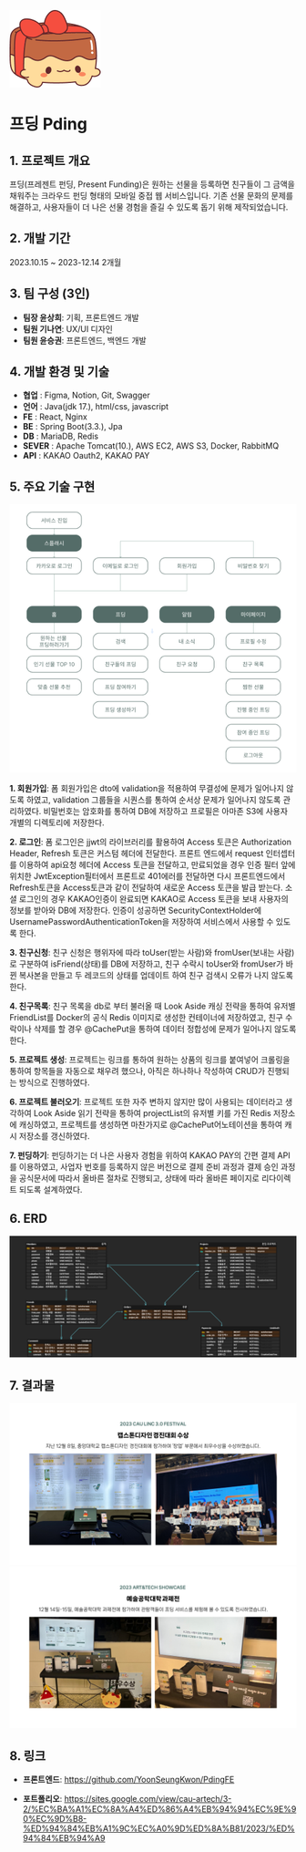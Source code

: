 ![로고](https://github.com/YoonSeungKwon/Capstone1/blob/master/pding4.png)
# 프딩 Pding

## 1. 프로젝트 개요 
  프딩(프레젠트 펀딩, Present Funding)은 원하는 선물을 등록하면 친구들이 그 금액을 채워주는 크라우드 펀딩 형태의 모바일 중접 웹 서비스입니다.
  기존 선물 문화의 문제를 해결하고, 사용자들이 더 나은 선물 경험을 즐길 수 있도록 돕기 위해 제작되었습니다.

## 2. 개발 기간 
2023.10.15 ~ 2023-12.14 2개월

## 3. 팀 구성 (3인)
  + **팀장 윤상희**: 기획, 프론트엔드 개발
  + **팀원 기나연**: UX/UI 디자인
  + **팀원 윤승권**: 프론트엔드, 백엔드 개발 

 ## 4. 개발 환경 및 기술
  + **협업** :     Figma, Notion, Git, Swagger
  + **언어** :     Java(jdk 17.), html/css, javascript
  + **FE** :       React, Nginx
  + **BE** :       Spring Boot(3.3.), Jpa
  + **DB** :       MariaDB, Redis
  + **SEVER** :    Apache Tomcat(10.), AWS EC2, AWS S3, Docker, RabbitMQ
  + **API** :      KAKAO Oauth2, KAKAO PAY


 ## 5. 주요 기술 구현

![와이어 프레임](https://github.com/YoonSeungKwon/Capstone1/blob/master/pding2.png)
 
  **1. 회원가입**: 폼 회원가입은 dto에 validation을 적용하여 무결성에 문제가 일어나지 않도록 하였고, validation 그룹들을 시퀀스를 통하여 순서상 문제가 일어나지 않도록 관리하였다. 비밀번호는 암호화를 통하여 DB에 저장하고 프로필은 아마존 S3에 사용자 개별의 디렉토리에 저장한다.
    
  **2. 로그인**: 폼 로그인은 jjwt의 라이브러리를 활용하여 Access 토큰은 Authorization Header, Refresh 토큰은 커스텀 헤더에 전달한다. 프론트 엔드에서 request 인터셉터를 이용하여 api요청 헤더에 Access 토큰을 전달하고, 만료되었을 경우 인증 필터 앞에 위치한 JwtException필터에서 프론트로 401에러를 전달하면 다시 프론트엔드에서 Refresh토큰을 Access토큰과 같이 전달하여 새로운 Access 토큰을 발급 받는다. 소셜 로그인의 경우 KAKAO인증이 완료되면 KAKAO로 Access 토큰을 보내 사용자의 정보를 받아와 DB에 저장한다. 인증이 성공하면 SecurityContextHolder에 UsernamePasswordAuthenticationToken을 저장하여 서비스에서 사용할 수 있도록 한다.

  
  **3. 친구신청**: 친구 신청은 행위자에 따라 toUser(받는 사람)와 fromUser(보내는 사람)로 구분하여 isFriend(상태)를 DB에 저장하고, 친구 수락시 toUser와 fromUser가 바뀐 복사본을 만들고 두 레코드의 상태를 업데이트 하여 친구 검색시 오류가 나지 않도록 한다.

  
  **4. 친구목록**: 친구 목록을 db로 부터 불러올 때 Look Aside 캐싱 전략을 통하여 유저별 FriendList를 Docker의 공식 Redis 이미지로 생성한 컨테이너에 저장하였고, 친구 수락이나 삭제를 할 경우 @CachePut을 통하여 데이터 정합성에 문제가 일어나지 않도록 한다.

  
  **5. 프로젝트 생성**: 프로젝트는 링크를 통하여 원하는 상품의 링크를 붙여넣어 크롤링을 통하여 항목들을 자동으로 채우려 했으나, 아직은 하나하나 작성하여 CRUD가 진행되는 방식으로 진행하였다.

  
  **6. 프로젝트 불러오기**: 프로젝트 또한 자주 변하지 않지만 많이 사용되는 데이터라고 생각하여 Look Aside 읽기 전략을 통하여 projectList의 유저별 키를 가진 Redis 저장소에 캐싱하였고, 프로젝트를 생성하면 마찬가지로 @CachePut어노테이션을 통하여 캐시 저장소를 갱신하였다.

  
  **7. 펀딩하기**: 펀딩하기는 더 나은 사용자 경험을 위하여 KAKAO PAY의 간편 결제 API를 이용하였고, 사업자 번호를 등록하지 않은 버전으로 결제 준비 과정과 결제 승인 과정을 공식문서에 따라서 올바른 절차로 진행되고, 상태에 따라 올바른 페이지로 리다이렉트 되도록 설계하였다.

## 6. ERD
![데이터베이스](https://github.com/YoonSeungKwon/Capstone1/blob/master/pding3.png)

## 7. 결과물

![경진대회](https://github.com/YoonSeungKwon/Capstone1/blob/master/pding6.png)
![과제전](https://github.com/YoonSeungKwon/Capstone1/blob/master/pding7.png)

## 8. 링크
+ **프론트엔드**: <https://github.com/YoonSeungKwon/PdingFE>


+ **포트폴리오**: <https://sites.google.com/view/cau-artech/3-2/%EC%BA%A1%EC%8A%A4%ED%86%A4%EB%94%94%EC%9E%90%EC%9D%B8-%ED%94%84%EB%A1%9C%EC%A0%9D%ED%8A%B81/2023/%ED%94%84%EB%94%A9>
